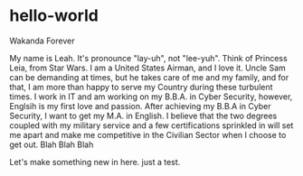 # hello-world
Wakanda Forever

My name is Leah. It's pronounce "lay-uh", not "lee-yuh". Think of Princess Leia, from Star Wars.
I am a United States Airman, and I love it. Uncle Sam can be demanding at times, but he takes care of me and my family, and for that, I am more than happy to serve my Country during these turbulent times. I work in IT and am working on my B.B.A. in Cyber Security, however, Englsih is my first love and passion. After achieving my B.B.A in Cyber Security, I want to get my M.A. in English. I believe that the two degrees coupled with my military service and a few certifications sprinkled in will set me apart and make me competitive in the Civilian Sector when I choose to get out.
Blah Blah Blah

Let's make something new in here. just a test.
